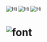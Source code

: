 ![Hi](https://img.shields.io/badge/Hi,_I'm_refy1k-blue)
![Hi](https://img.shields.io/badge/Write_scipts_on_C++_and_Python-blue)
![Hi](https://img.shields.io/badge/Designing_architecture-blue)

# ![font](https://i.pinimg.com/originals/e1/a5/93/e1a5935cc00496ad8f199a335fb513b8.png)
